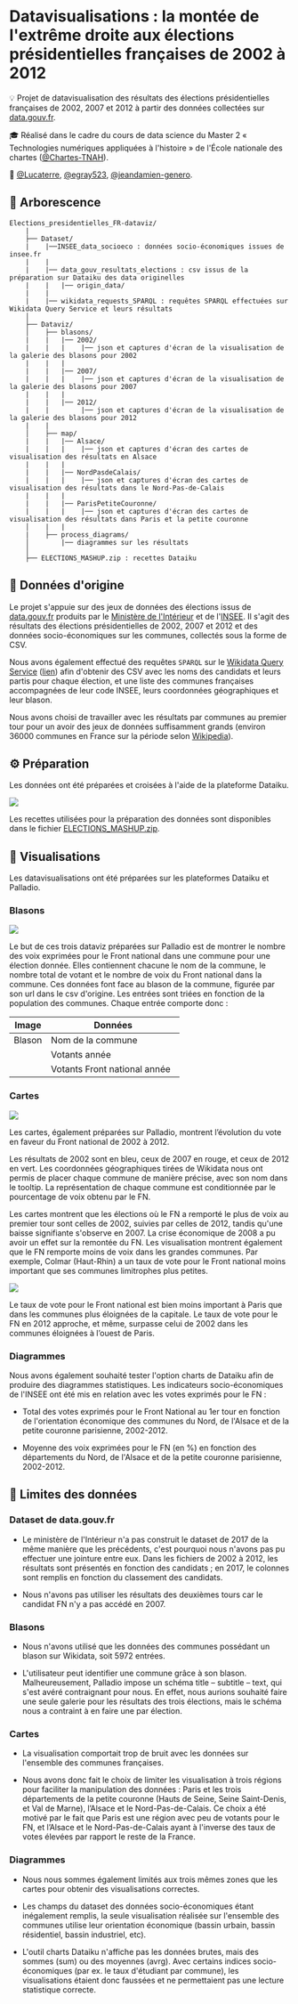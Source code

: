 # Datavisualisations : la montée de l'extrême droite aux élections présidentielles françaises de 2002 à 2012

:bulb: Projet de datavisualisation des résultats des élections présidentielles françaises de 2002, 2007 et 2012 à partir des données collectées sur [data.gouv.fr](https://www.data.gouv.fr/fr/).

:mortar_board: Réalisé dans le cadre du cours de data science du Master 2 « Technologies numériques appliquées à l'histoire » de l'École nationale des chartes ([@Chartes-TNAH](https://github.com/Chartes-TNAH)).

:bust_in_silhouette: [@Lucaterre](https://github.com/Lucaterre), [@egray523](https://github.com/egray523), [@jeandamien-genero](https://github.com/jeandamien-genero).

## :open_file_folder: Arborescence

```
Elections_presidentielles_FR-dataviz/
	|
	├── Dataset/
	|    |──INSEE_data_socioeco : données socio-économiques issues de insee.fr
	|    |
	|    |── data_gouv_resultats_elections : csv issus de la préparation sur Dataiku des data originelles
	|    |   |── origin_data/
	|    |
 	|    |── wikidata_requests_SPARQL : requêtes SPARQL effectuées sur Wikidata Query Service et leurs résultats
	│   
	├── Dataviz/
	│    ├── blasons/
	|    |   |── 2002/
	|    |   |    |── json et captures d'écran de la visualisation de la galerie des blasons pour 2002
	|    |   |
	|    |   |── 2007/
	|    |   |    |── json et captures d'écran de la visualisation de la galerie des blasons pour 2007
	|    |   |
	|    |   |── 2012/
	|    |        |── json et captures d'écran de la visualisation de la galerie des blasons pour 2012
	|    |
	│    ├── map/
	|    |   |── Alsace/
	|    |   |    |── json et captures d'écran des cartes de visualisation des résultats en Alsace
	|    |   |
	|    |   |── NordPasdeCalais/
	|    |   |    |── json et captures d'écran des cartes de visualisation des résultats dans le Nord-Pas-de-Calais
	|    |   |
	|    |   |── ParisPetiteCouronne/
	|    |   |    |── json et captures d'écran des cartes de visualisation des résultats dans Paris et la petite couronne
	│    |   |
	|    ├── process_diagrams/
	│        |── diagrammes sur les résultats
	│     
	├── ELECTIONS_MASHUP.zip : recettes Dataiku
```
## :scroll: Données d'origine

Le projet s'appuie sur des jeux de données des élections issus de [data.gouv.fr](https://www.data.gouv.fr/fr/) produits par le  [Ministère de l'Intérieur](https://www.data.gouv.fr/fr/posts/les-donnees-des-elections) et de l'[INSEE](https://www.data.gouv.fr/fr/datasets/data-insee-sur-les-communes/). Il s'agit des résultats des élections présidentielles de 2002, 2007 et 2012 et des données socio-économiques sur les communes, collectés sous la forme de CSV.

Nous avons également effectué des requêtes ```SPARQL``` sur le [Wikidata Query Service](https://query.wikidata.org/) ([lien](https://github.com/Lucaterre/Elections_presidentielles_FR-dataviz/blob/master/dataset/wikidata_requests_SPARQL/sparql_req)) afin d'obtenir des CSV avec les noms des candidats et leurs partis pour chaque élection, et une liste des communes françaises accompagnées de leur code INSEE, leurs coordonnées géographiques et leur blason.

Nous avons choisi de travailler avec les résultats par communes au premier tour pour un avoir des jeux de données suffisamment grands (environ 36000 communes en France sur la période selon [Wikipedia](https://fr.wikipedia.org/wiki/Nombre_de_communes_en_France#Jusque_fin_2005)).

## :gear: Préparation

Les données ont été préparées et croisées à l'aide de la plateforme Dataiku.

![](./Flow_dataiku_elections_2002-2012.png)

Les recettes utilisées pour la préparation des données sont disponibles dans le fichier [ELECTIONS_MASHUP.zip](https://github.com/Lucaterre/Elections_presidentielles_FR-dataviz/blob/master/ELECTIONS_MASHUP.zip).


## :art: Visualisations

Les datavisualisations ont été préparées sur les plateformes Dataiku et Palladio.

### Blasons

![](dataviz/blason/2002/FrPresElec_dataviz_blasons2002-settings.png)

Le but de ces trois dataviz préparées sur Palladio est de montrer le nombre des voix exprimées pour le Front national dans une commune pour une élection donnée. Elles contiennent chacune le nom de la commune, le nombre total de votant et le nombre de voix du Front national dans la commune. Ces données font face au blason de la commune, figurée par son url dans le csv d'origine. Les entrées sont triées en fonction de la population des communes. Chaque entrée comporte donc :

| Image    | Données                       |
|----------|-------------------------------|
| Blason   | Nom de la commune             |
|	   | Votants année                 |
|	   | Votants Front national année  |


### Cartes

![](dataviz/map/Alsace/FrPresElec_dataviz_map_Alsace02-12_clear-detailColmar.png)



Les cartes, également préparées sur Palladio, montrent l’évolution du vote en faveur du Front national de 2002 à 2012.

Les résultats de 2002 sont en bleu, ceux de 2007 en rouge, et ceux de 2012 en vert. Les coordonnées géographiques tirées de Wikidata nous ont permis de placer chaque commune de manière précise, avec son nom dans le tooltip. La représentation de chaque commune est conditionnée par le pourcentage de voix obtenu par le FN. 

Les cartes montrent que les élections où le FN a remporté le plus de voix au premier tour sont celles de 2002, suivies par celles de 2012, tandis qu'une baisse signifiante s'observe en 2007. La crise économique de 2008 a pu avoir un effet sur la remontée du FN. Les visualisation montrent également que le FN remporte moins de voix dans les grandes communes. Par exemple, Colmar (Haut-Rhin) a un taux de vote pour le Front national moins important que ses communes limitrophes plus petites.

![](dataviz/map/ParisPetiteCouronne/FrPresElec_dataviz_map_ParisPC_clear.png)

Le taux de vote pour le Front national est bien moins important à Paris que dans les communes plus éloignées de la capitale. Le taux de vote pour le FN en 2012 approche, et même, surpasse celui de 2002 dans les communes éloignées à l’ouest de Paris.

### Diagrammes

Nous avons également souhaité tester l'option charts de Dataiku afin de produire des diagrammes statistiques. Les indicateurs socio-économiques de l'INSEE ont été mis en relation avec les votes exprimés pour le FN : 

- Total des votes exprimés pour le Front National au 1er tour en fonction de l'orientation économique des communes du Nord, de l'Alsace et de la petite couronne parisienne, 2002-2012.

- Moyenne des voix exprimées pour le FN (en %) en fonction des départements du Nord, de l'Alsace et de la petite couronne parisienne, 2002-2012.

## :memo: Limites des données

### Dataset de data.gouv.fr

- Le ministère de l'Intérieur n'a pas construit le dataset de 2017 de la même manière que les précédents, c'est pourquoi nous n'avons pas pu effectuer une jointure entre eux. Dans les fichiers de 2002 à 2012, les résultats sont présentés en fonction des candidats ; en 2017, le colonnes sont remplis en fonction du classement des candidats.

- Nous n'avons pas utiliser les résultats des deuxièmes tours car le candidat FN n'y a pas accédé en 2007.

### Blasons

- Nous n'avons utilisé que les données des communes possédant un blason sur Wikidata, soit 5972 entrées.

- L'utilisateur peut identifier une commune grâce à son blason. Malheureusement, Palladio impose un schéma title – subtitle – text, qui s'est avéré contraignant pour nous. En effet, nous aurions souhaité faire une seule galerie pour les résultats des trois élections, mais le schéma nous a contraint à en faire une par élection.

### Cartes

- La visualisation comportait trop de bruit avec les données sur l'ensemble des communes françaises.

- Nous avons donc fait le choix de limiter les visualisation à trois régions pour faciliter la manipulation des données : Paris et les trois départements de la petite couronne (Hauts de Seine, Seine Saint-Denis, et Val de Marne), l’Alsace et le Nord-Pas-de-Calais. Ce choix a été motivé par le fait que Paris est une région avec peu de votants pour le FN, et l’Alsace et le Nord-Pas-de-Calais ayant à l'inverse des taux de votes élevées par rapport le reste de la France.

### Diagrammes

- Nous nous sommes également limités aux trois mêmes zones que les cartes pour obtenir des visualisations correctes.

- Les champs du dataset des données socio-économiques étant inégalement remplis, la seule visualisation réalisée sur l'ensemble des communes utilise leur orientation économique (bassin urbain, bassin résidentiel, bassin industriel, etc).

- L'outil charts Dataiku n'affiche pas les données brutes, mais des sommes (sum) ou des moyennes (avrg). Avec certains indices socio-économiques (par ex. le taux d'étudiant par commune), les visualisations étaient donc faussées et ne permettaient pas une lecture statistique correcte. 
